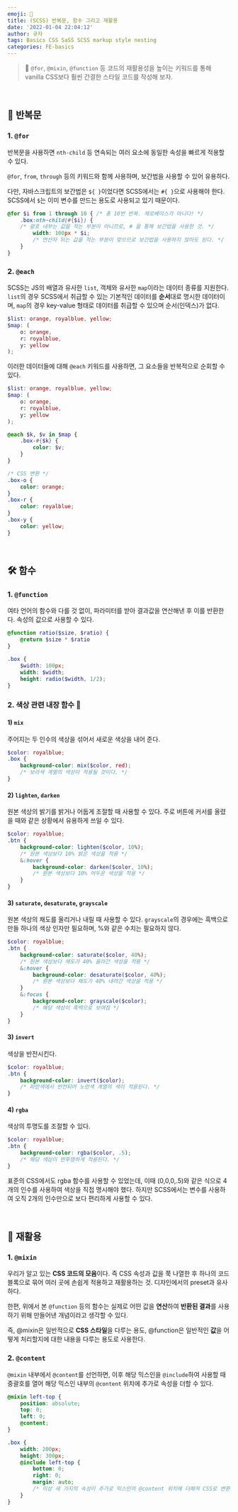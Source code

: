 ```yaml
---
emoji: 🌱
title: (SCSS) 반복문, 함수 그리고 재활용
date: '2022-01-04 22:04:12'
author: 규자
tags: Basics CSS SaSS SCSS markup style nesting
categories: FE-basics
---
```

> 📌 `@for`, `@mixin`, `@function` 등 코드의 재활용성을 높이는 키워드를 통해 vanilla CSS보다 훨씬 간결한 스타일 코드를 작성해 보자.

<br/>

## 🔁 반복문 

### 1. `@for`
반복문을 사용하면 `nth-child` 등 연속되는 여러 요소에 동일한 속성을 빠르게 적용할 수 있다.

`@for`, `from`, `through` 등의 키워드와 함께 사용하며, 보간법을 사용할 수 있어 유용하다.

다만, 자바스크립트의 보간법은 `${ }`이었다면 SCSS에서는 `#{ }`으로 사용해야 한다. SCSS에서 `$`는 이미 변수를 만드는 용도로 사용되고 있기 때문이다.

```scss
@for $i from 1 through 10 { /* 총 10번 반복. 제로베이스가 아니다! */
    .box:nth-child(#{$i}) { 
    /* 괄호 내부는 값을 적는 부분이 아니므로, # 을 통해 보간법을 사용한 것. */
        width: 100px * $i;
        /* 연산자 뒤는 값을 적는 부분이 맞으므로 보간법을 사용하지 않아도 된다. */
    }
}
```

### 2. `@each`
SCSS는 JS의 배열과 유사한 `list`, 객체와 유사한 `map`이라는 데이터 종류를 지원한다. `list`의 경우 SCSS에서 취급할 수 있는 기본적인 데이터를 **순서**대로 명시한 데이터이며, `map`의 경우 key-value 형태로 데이터를 취급할 수 있으며 순서(인덱스)가 없다.
```scss
$list: orange, royalblue, yellow;
$map: (
    o: orange,
    r: royalblue,
    y: yellow
);
```
이러한 데이터들에 대해 `@each` 키워드를 사용하면, 그 요소들을 반복적으로 순회할 수 있다. 
```scss
$list: orange, royalblue, yellow;
$map: (
    o: orange,
    r: royalblue,
    y: yellow
);

@each $k, $v in $map {
    .box-#{$k} {
        color: $v;
    }
}

/* CSS 변환 */
.box-o {
    color: orange;
}
.box-r {
    color: royalblue;
}
.box-y {
    color: yellow;
}
```

<br/>

## 🛠 함수

### 1. `@function`

여타 언어의 함수와 다를 것 없이, 파라미터를 받아 결과값을 연산해낸 후 이를 반환한다. 속성의 값으로 사용할 수 있다.

```scss
@function ratio($size, $ratio) {
    @return $size * $ratio
}

.box {
    $width: 100px;
    width: $width;
    height: radio($width, 1/2);
}
```

### 2. 색상 관련 내장 함수 🎨

#### 1) `mix`
주어지는 두 인수의 색상을 섞어서 새로운 색상을 내어 준다.
```scss
$color: royalblue;
.box {
    background-color: mix($color, red); 
    /* 보라색 계열의 색상이 적용될 것이다. */
}
```

#### 2) `lighten`, `darken`
원본 색상의 밝기를 밝거나 어둡게 조절할 때 사용할 수 있다. 주로 버튼에 커서를 올렸을 때와 같은 상황에서 유용하게 쓰일 수 있다.
```scss
$color: royalblue;
.btn {
    background-color: lighten($color, 10%); 
    /* 원본 색상보다 10% 밝은 색상을 적용 */
    &:hover {
        background-color: darken($color, 10%); 
        /* 원본 색상보다 10% 어두운 색상을 적용 */
    }
}
```

#### 3) `saturate`, `desaturate`, `grayscale`
원본 색상의 채도를 올리거나 내릴 때 사용할 수 있다. `grayscale`의 경우에는 흑백으로 만들 하나의 색상 인자만 필요하며, %와 같은 수치는 필요하지 않다.
```scss
$color: royalblue;
.btn {
    background-color: saturate($color, 40%); 
    /* 원본 색상보다 채도가 40% 올라간 색상을 적용 */
    &:hover {
        background-color: desaturate($color, 40%); 
        /* 원본 색상보다 채도가 40% 내려간 색상을 적용 */
    }
    &:focus {
        background-color: grayscale($color); 
        /* 해당 색상이 흑백으로 보여짐 */
    }
}
```

#### 3) `invert`
색상을 반전시킨다.
```scss
$color: royalblue;
.btn {
    background-color: invert($color);
    /* 파란색에서 반전되어 노란색 계열의 색이 적용된다. */
}
```

#### 4) `rgba`
색상의 투명도를 조절할 수 있다. 

```scss
$color: royalblue;
.btn {
    background-color: rgba($color, .5);
    /* 해당 색상이 반투명하게 적용된다. */
}
```

표준의 CSS에서도 rgba 함수를 사용할 수 있었는데, 이때 (0,0,0,.5)와 같은 식으로 4개의 인수를 사용하여 색상을 직접 명시해야 했다. 하지만 SCSS에서는 변수를 사용하여 오직 2개의 인수만으로 보다 편리하게 사용할 수 있다.


<br/>

## 🔄 재활용

### 1. `@mixin`
우리가 알고 있는 **CSS 코드의 모음**이다. 즉 CSS 속성과 값을 쭉 나열한 후 하나의 코드블록으로 묶어 여러 곳에 손쉽게 적용하고 재활용하는 것. 디자인에서의 preset과 유사하다.

한편, 위에서 본 `@function` 등의 함수는 실제로 어떤 값을 **연산**하여 **반환된 결과**를 사용하기 위해 만들어낸 개념이라고 생각할 수 있다.

즉, @mixin은 일반적으로 **CSS 스타일**을 다루는 용도, @function은 일반적인 **값**을 어떻게 처리할지에 대한 내용을 다루는 용도로 사용한다.

### 2. `@content`
`@mixin` 내부에서 `@content`를 선언하면, 이후 해당 믹스인을 `@include`하여 사용할 때 중괄호를 열어 해당 믹스인 내부의 `@content` 위치에 추가로 속성을 더할 수 있다.
```scss
@mixin left-top {
    position: absolute;
    top: 0;
    left: 0;
    @content;
}

.box {
    width: 200px;
    height: 300px;
    @include left-top {
        bottom: 0;
        right: 0;
        margin: auto;
        /* 이상 세 가지의 속성이 추가로 믹스인의 @content 위치에 더해져 CSS로 변환된다 */
    }
}
```



